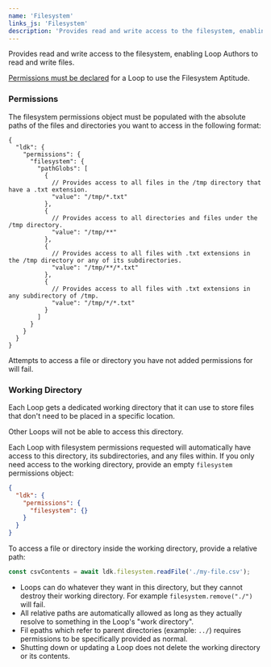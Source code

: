 ```yaml
---
name: 'Filesystem'
links_js: 'Filesystem'
description: 'Provides read and write access to the filesystem, enabling Loop Authors to read and write files.'
---
```


Provides read and write access to the filesystem, enabling Loop Authors to read and write files.

[Permissions must be declared](https://github.com/open-olive/loop-development-kit/tree/main/ldk/javascript#loop-permissions) for a Loop to use the Filesystem Aptitude.

### Permissions

The filesystem permissions object must be populated with the absolute paths of the files and directories you want to access in the following format:

```json5
{
  "ldk": {
    "permissions": {
      "filesystem": {
        "pathGlobs": [
          {
            // Provides access to all files in the /tmp directory that have a .txt extension.
            "value": "/tmp/*.txt"
          },
          {
            // Provides access to all directories and files under the /tmp directory.
            "value": "/tmp/**"
          },
          {
            // Provides access to all files with .txt extensions in the /tmp directory or any of its subdirectories.
            "value": "/tmp/**/*.txt"
          },
          {
            // Provides access to all files with .txt extensions in any subdirectory of /tmp.
            "value": "/tmp/*/*.txt"
          }
        ]
      }
    }
  }
}
```

Attempts to access a file or directory you have not added permissions for will fail.

### Working Directory

Each Loop gets a dedicated working directory that it can use to store files that don't need to be placed in a specific location. 

Other Loops will not be able to access this directory.

Each Loop with filesystem permissions requested will automatically have access to this directory, its subdirectories, and any files within. If you only need access to the working directory, provide an empty `filesystem` permissions object:

```json
{
  "ldk": {
    "permissions": {
      "filesystem": {}
    }
  }
}
```

To access a file or directory inside the working directory, provide a relative path:
```js
const csvContents = await ldk.filesystem.readFile('./my-file.csv');
```

- Loops can do whatever they want in this directory, but they cannot destroy their working directory. For example `filesystem.remove("./")` will fail.
- All relative paths are automatically allowed as long as they actually resolve to something in the Loop's "work directory".
- Fil epaths which refer to parent directories (example: `../`) requires permissions to be specifically provided as normal.
- Shutting down or updating a Loop does not delete the working directory or its contents.
